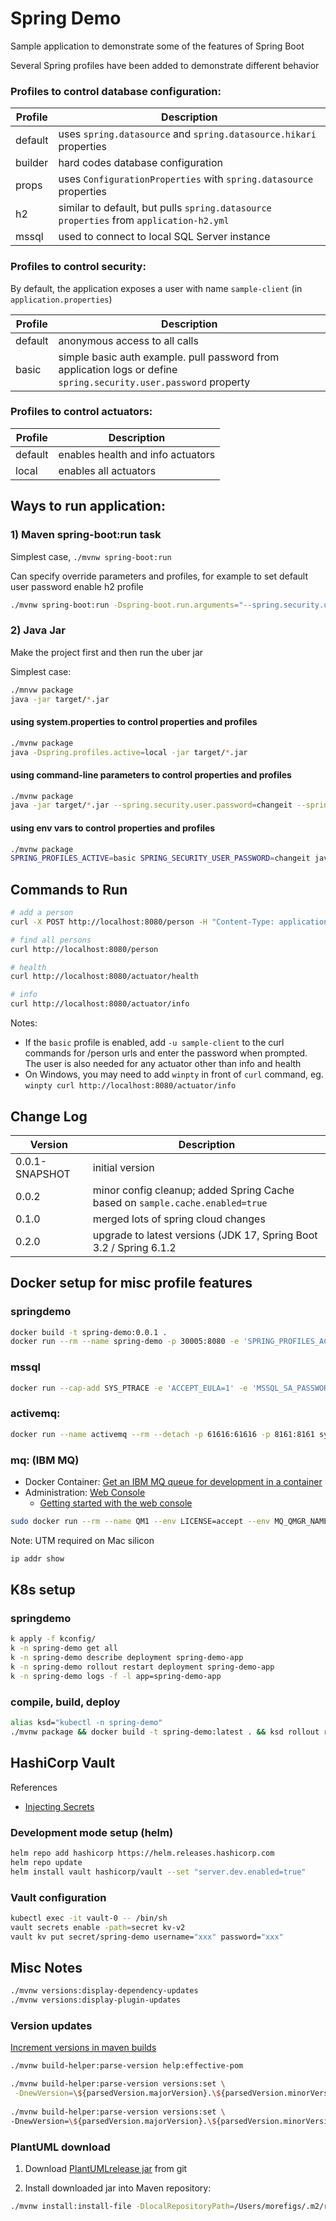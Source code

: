 # Spring Demo

Sample application to demonstrate some of the features of Spring Boot

Several Spring profiles have been added to demonstrate different behavior

### Profiles to control database configuration:
| Profile | Description |
| ----- | ------ |
| default | uses ```spring.datasource``` and ```spring.datasource.hikari``` properties |
| builder | hard codes database configuration |
| props | uses ```ConfigurationProperties``` with ```spring.datasource``` properties |
| h2 | similar to default, but pulls ```spring.datasource properties``` from ```application-h2.yml``` |
| mssql | used to connect to local SQL Server instance |

### Profiles to control security:

By default, the application exposes a user with name `sample-client` (in `application.properties`)

| Profile | Description |
| ----- | ------ |
| default | anonymous access to all calls |
| basic | simple basic auth example. pull password from application logs or define ```spring.security.user.password``` property |

### Profiles to control actuators:
| Profile | Description |
| ----- | ------ |
| default | enables health and info actuators |
| local | enables all actuators |


## Ways to run application:

### 1) Maven spring-boot:run task
Simplest case, ```./mvnw spring-boot:run```

Can specify override parameters and profiles, for example to set default user password enable h2 profile
```` sh
./mvnw spring-boot:run -Dspring-boot.run.arguments="--spring.security.user.password=changeit" -Dspring-boot.run.profiles=h2
````

### 2) Java Jar
Make the project first and then run the uber jar

Simplest case:
```sh
./mnvw package
java -jar target/*.jar
```

#### using system.properties to control properties and profiles
```` sh
./mvnw package
java -Dspring.profiles.active=local -jar target/*.jar
````

#### using command-line parameters to control properties and profiles
```` sh
./mvnw package
java -jar target/*.jar --spring.security.user.password=changeit --spring.profiles.active=basic
````

#### using env vars to control properties and profiles
```` sh
./mvnw package
SPRING_PROFILES_ACTIVE=basic SPRING_SECURITY_USER_PASSWORD=changeit java -jar target/*.jar
````

## Commands to Run

```sh
# add a person
curl -X POST http://localhost:8080/person -H "Content-Type: application/json" -d "{\"firstName\":\"john\",\"lastName\":\"doe\"}"

# find all persons
curl http://localhost:8080/person

# health
curl http://localhost:8080/actuator/health

# info
curl http://localhost:8080/actuator/info
```

Notes:
  - If the `basic` profile is enabled, add `-u sample-client` to the curl commands for /person urls and enter the password when prompted. The user is also needed for any actuator other than info and health 
  - On Windows, you may need to add `winpty` in front of `curl` command, eg. ```winpty curl http://localhost:8080/actuator/info```

## Change Log

| Version        | Description                                                                       |
|----------------|-----------------------------------------------------------------------------------|
| 0.0.1-SNAPSHOT | initial version                                                                   |
| 0.0.2          | minor config cleanup; added Spring Cache based on ```sample.cache.enabled=true``` |
| 0.1.0          | merged lots of spring cloud changes                                               |
| 0.2.0          | upgrade to latest versions (JDK 17, Spring Boot 3.2 / Spring 6.1.2                |

## Docker setup for misc profile features
### springdemo
```sh
docker build -t spring-demo:0.0.1 .
docker run --rm --name spring-demo -p 30005:8080 -e 'SPRING_PROFILES_ACTIVE=h2,local' --detach spring-demo:0.0.1
```

### mssql
```sh
docker run --cap-add SYS_PTRACE -e 'ACCEPT_EULA=1' -e 'MSSQL_SA_PASSWORD={password}' -p 1433:1433 --rm --name sqledge --detach mcr.microsoft.com/azure-sql-edge
```

### activemq: 
```sh
docker run --name activemq --rm --detach -p 61616:61616 -p 8161:8161 symptoma/activemq:latest
```

### mq: (IBM MQ)
- Docker Container: [Get an IBM MQ queue for development in a container](https://developer.ibm.com/tutorials/mq-connect-app-queue-manager-containers/)
- Administration: [Web Console](https://{ip}:9443/ibmmq/console/)
  - [Getting started with the web console](https://www.ibm.com/docs/en/ibm-mq/9.1?topic=console-getting-started-web)
```sh
sudo docker run --rm --name QM1 --env LICENSE=accept --env MQ_QMGR_NAME=QM1 --publish 1414:1414 --publish 9443:9443 --detach icr.io/ibm-messaging/mq:latest
```
Note: UTM required on Mac silicon
```sh
ip addr show
```

## K8s setup
### springdemo
```sh
k apply -f kconfig/
k -n spring-demo get all
k -n spring-demo describe deployment spring-demo-app
k -n spring-demo rollout restart deployment spring-demo-app
k -n spring-demo logs -f -l app=spring-demo-app
```
### compile, build, deploy
```sh
alias ksd="kubectl -n spring-demo"
./mvnw package && docker build -t spring-demo:latest . && ksd rollout restart deployment spring-demo-app && ksd get pods --watch
```

## HashiCorp Vault
References
- [Injecting Secrets](https://developer.hashicorp.com/vault/tutorials/kubernetes/kubernetes-sidecar)
### Development mode setup (helm)
```sh
helm repo add hashicorp https://helm.releases.hashicorp.com
helm repo update
helm install vault hashicorp/vault --set "server.dev.enabled=true"
```
### Vault configuration
```sh
kubectl exec -it vault-0 -- /bin/sh
vault secrets enable -path=secret kv-v2
vault kv put secret/spring-demo username="xxx" password="xxx"
```


## Misc Notes
```sh
./mvnw versions:display-dependency-updates
./mvnw versions:display-plugin-updates
```

### Version updates
[Increment versions in maven builds](https://wyssmann.com/blog/2021/03/how-to-increment-versions-in-maven-builds-alternative-to-maven-release-plugin/)
```sh
./mvnw build-helper:parse-version help:effective-pom

./mvnw build-helper:parse-version versions:set \
 -DnewVersion=\${parsedVersion.majorVersion}.\${parsedVersion.minorVersion}.\${parsedVersion.incrementalVersion}
 
./mvnw build-helper:parse-version versions:set \
-DnewVersion=\${parsedVersion.majorVersion}.\${parsedVersion.minorVersion}.\${parsedVersion.nextIncrementalVersion}-SNAPSHOT

```

### PlantUML download
1. Download [PlantUMLrelease jar](https://github.com/plantuml/plantuml/releases) from git 

2. Install downloaded jar into Maven repository:
```sh
./mvnw install:install-file -DlocalRepositoryPath=/Users/morefigs/.m2/repository -DcreateChecksum=true -Dpackaging=jar -Dfile=/Users/morefigs/Downloads/plantuml-1.2023.6.jar -DgroupId=plantuml -DartifactId=plantuml -Dversion=v1.2023.6
```